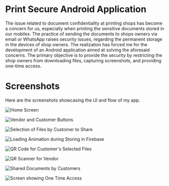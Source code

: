 # Print Secure Android Application

The issue related to document confidentiality at printing shops has become a concern for us, especially when printing the sensitive documents stored in our mobiles.
The practice of sending the documents to shops owners via email or WhatsApp raises security issues, regarding the permanent storage in the devices of shop owners.
The realization has forced me for the development of an Android application aimed at solving the aforesaid concerns.
The primary objective is to provide the security by restricting the shop owners from downloading files, capturing screenshots, and providing one-time access.

# Screenshots
Here are the screenshots showcasing the UI and flow of my app.

![Home Screen](screenshots/home.jpeg)

![Vendor and Customer Buttons](screenshots/vendor_customer.jpeg)

![Selection of Files by Customer to Share](screenshots/files.jpeg)

![Loading Animation during Storing in Firebase](screenshots/customer_loading.jpeg)

![QR Code for Customer's Selected Files](screenshots/qr_code.jpeg)

![QR Scanner for Vendor](screenshots/vendor.jpeg)

![Shared Documents by Customers](screenshots/docs.jpeg)

![Screen showing One Time Access](screenshots/docs_access.jpeg)
